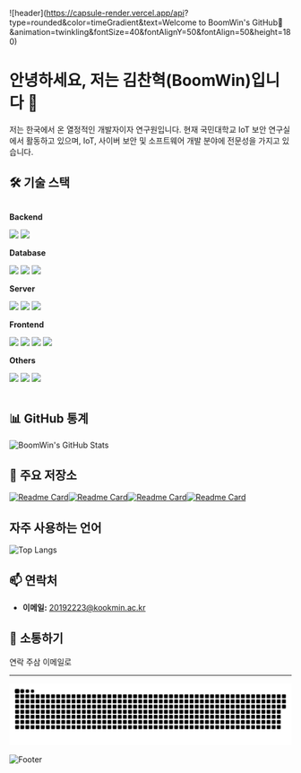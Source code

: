 ![header](https://capsule-render.vercel.app/api?
type=rounded&color=timeGradient&text=Welcome to BoomWin's GitHub👋
&animation=twinkling&fontSize=40&fontAlignY=50&fontAlign=50&height=180)

# 안녕하세요, 저는 김찬혁(BoomWin)입니다 👋

저는 한국에서 온 열정적인 개발자이자 연구원입니다. 현재 국민대학교 IoT 보안 연구실에서 활동하고 있으며, IoT, 사이버 보안 및 소프트웨어 개발 분야에 전문성을 가지고 있습니다.

## 🛠️ 기술 스택

<div style="display:flex; flex-direction:column; align-items:flex-start;">
    <!-- Backend -->
    <p><strong>Backend</strong></p>
    <div>
        <img src="https://img.shields.io/badge/Java-007396?style=for-the-badge&logo=Java&logoColor=white"> 
        <img src="https://img.shields.io/badge/Spring Boot-6DB33F?style=for-the-badge&logo=spring boot&logoColor=white"> 
    </div>
    <!-- Database -->
    <p><strong>Database</strong></p>
    <div>
        <img src="https://img.shields.io/badge/oracle-F80000?style=for-the-badge&logo=oracle&logoColor=white"> 
        <img src="https://img.shields.io/badge/mysql-4479A1?style=for-the-badge&logo=mysql&logoColor=white"> 
        <img src="https://img.shields.io/badge/firebase-FFCA28?style=for-the-badge&logo=firebase&logoColor=white">
    </div>
    <!-- Server -->
    <p><strong>Server</strong></p>
    <div>
        <img src="https://img.shields.io/badge/linux-FCC624?style=for-the-badge&logo=linux&logoColor=black"> 
        <img src="https://img.shields.io/badge/apache tomcat-F8DC75?style=for-the-badge&logo=apachetomcat&logoColor=black">
        <img src="https://img.shields.io/badge/Amazon AWS-232F3E?style=for-the-badge&logo=amazon aws&logoColor=white"> 
    </div>
    <!-- Frontend -->
    <p><strong>Frontend</strong></p>
    <div>
        <img src="https://img.shields.io/badge/html5-E34F26?style=flat-square&logo=html5&logoColor=white"> 
        <img src="https://img.shields.io/badge/css-1572B6?style=flat-square&logo=css3&logoColor=white"> 
        <img src="https://img.shields.io/badge/javascript-F7DF1E?style=flat-square&logo=javascript&logoColor=black"> 
        <img src="https://img.shields.io/badge/bootstrap-7952B3?style=flat-square&logo=bootstrap&logoColor=white">
    </div>
    <!-- Others -->
    <p><strong>Others</strong></p>
    <div>
        <img src="https://img.shields.io/badge/Kotlin-7F52FF?style=flat-square&logo=kotlin&logoColor=white">
        <img src="https://img.shields.io/badge/Andoid Studio-3DDC84?style=flat-square&logo=android studio&logoColor=white">
        <img src="https://img.shields.io/badge/python-3776AB?style=flat-square&logo=python&logoColor=white"> 
</div><br>
</div>

## 📊 GitHub 통계

![BoomWin's GitHub Stats](https://github-readme-stats.vercel.app/api?username=BoomWin&show_icons=true&theme=merko)

## 🌟 주요 저장소

[![Readme Card](https://github-readme-stats.vercel.app/api/pin/?username=BoomWin&repo=airbnb-clone&theme=merko)](https://github.com/BoomWin/airbnb-clone)[![Readme Card](https://github-readme-stats.vercel.app/api/pin/?username=BoomWin&repo=pingdo_EV&theme=merko)](https://github.com/BoomWin/pingdo_EV)[![Readme Card](https://github-readme-stats.vercel.app/api/pin/?username=BoomWin&repo=Server_Client&theme=merko)](https://github.com/BoomWin/Server_Client)[![Readme Card](https://github-readme-stats.vercel.app/api/pin/?username=BoomWin&repo=Bam_Killer-Snake_game&theme=merko)](https://github.com/BoomWin/Bam_Killer-Snake_game)

## 자주 사용하는 언어

![Top Langs](https://github-readme-stats.vercel.app/api/top-langs/?username=Boomwin&layout=compact)

## 📫 연락처

- **이메일:** 20192223@kookmin.ac.kr

## 💬 소통하기

연락 주삼 이메일로

---
<img src="https://github.com/BoomWin/BoomWin/blob/output/github-contribution-grid-snake.svg"/>


![Footer](https://github.com/BoomWin/BoomWin/blob/main/footer.png)



